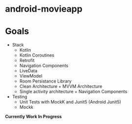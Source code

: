 # android-movieapp

# Goals
* Stack
    * Kotlin
    * Kotlin Coroutines
    * Retrofit
    * Navigation Components
    * LiveData
    * ViewModel
    * Room Persistance Library
    * Clean Architecture + MVVM Architecture
    * Single activity architecture + Navigation Components
* Testing
    * Unit Tests with MockK and Junit5 (Android Junit5)
    * Mockk


**Currently Work In Progress**
